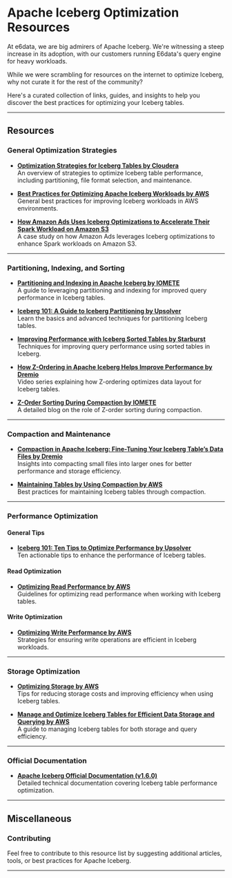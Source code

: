 # Apache Iceberg Optimization Resources

At e6data, we are big admirers of Apache Iceberg. We're witnessing a steep increase in its adoption, with our customers running E6data's query engine for heavy workloads.

While we were scrambling for resources on the internet to optimize Iceberg, why not curate it for the rest of the community?

Here's a curated collection of links, guides, and insights to help you discover the best practices for optimizing your Iceberg tables.

---

## Resources

### General Optimization Strategies

- **[Optimization Strategies for Iceberg Tables by Cloudera](https://blog.cloudera.com/optimization-strategies-for-iceberg-tables/)**  
  An overview of strategies to optimize Iceberg table performance, including partitioning, file format selection, and maintenance.

- **[Best Practices for Optimizing Apache Iceberg Workloads by AWS](https://docs.aws.amazon.com/prescriptive-guidance/latest/apache-iceberg-on-aws/best-practices-general.html)**  
  General best practices for improving Iceberg workloads in AWS environments.

- **[How Amazon Ads Uses Iceberg Optimizations to Accelerate Their Spark Workload on Amazon S3](https://aws.amazon.com/blogs/storage/how-amazon-ads-uses-iceberg-optimizations-to-accelerate-their-spark-workload-on-amazon-s3/)**  
  A case study on how Amazon Ads leverages Iceberg optimizations to enhance Spark workloads on Amazon S3.

---

### Partitioning, Indexing, and Sorting

- **[Partitioning and Indexing in Apache Iceberg by IOMETE](https://iomete.com/the-ultimate-guide-to-apache-iceberg#chapter-6-partitioning-and-indexing-in-apache-iceberg)**  
  A guide to leveraging partitioning and indexing for improved query performance in Iceberg tables.

- **[Iceberg 101: A Guide to Iceberg Partitioning by Upsolver](https://www.upsolver.com/blog/iceberg-partitioning)**  
  Learn the basics and advanced techniques for partitioning Iceberg tables.

- **[Improving Performance with Iceberg Sorted Tables by Starburst](https://www.starburst.io/blog/improving-performance-with-iceberg-sorted-tables/)**  
  Techniques for improving query performance using sorted tables in Iceberg.

- **[How Z-Ordering in Apache Iceberg Helps Improve Performance by Dremio](https://youtube.com/playlist?list=PLPDk_Pd6K17ZzRspOnOnZF9lYd4aPn0nB&si=ZhKNO_43Vy9_BUR0)**  
  Video series explaining how Z-ordering optimizes data layout for Iceberg tables.

- **[Z-Order Sorting During Compaction by IOMETE](https://iomete.com/resources/blog/z-order-sorting)**  
  A detailed blog on the role of Z-order sorting during compaction.

---

### Compaction and Maintenance

- **[Compaction in Apache Iceberg: Fine-Tuning Your Iceberg Table’s Data Files by Dremio](https://www.dremio.com/blog/compaction-in-apache-iceberg-fine-tuning-your-iceberg-tables-data-files/)**  
  Insights into compacting small files into larger ones for better performance and storage efficiency.

- **[Maintaining Tables by Using Compaction by AWS](https://docs.aws.amazon.com/prescriptive-guidance/latest/apache-iceberg-on-aws/best-practices-compaction.html)**  
  Best practices for maintaining Iceberg tables through compaction.

---

### Performance Optimization

#### General Tips

- **[Iceberg 101: Ten Tips to Optimize Performance by Upsolver](https://www.upsolver.com/blog/optimize-iceberg-performance)**  
  Ten actionable tips to enhance the performance of Iceberg tables.

#### Read Optimization

- **[Optimizing Read Performance by AWS](https://docs.aws.amazon.com/prescriptive-guidance/latest/apache-iceberg-on-aws/best-practices-read.html)**  
  Guidelines for optimizing read performance when working with Iceberg tables.

#### Write Optimization

- **[Optimizing Write Performance by AWS](https://docs.aws.amazon.com/prescriptive-guidance/latest/apache-iceberg-on-aws/best-practices-write.html)**  
  Strategies for ensuring write operations are efficient in Iceberg workloads.

---

### Storage Optimization

- **[Optimizing Storage by AWS](https://docs.aws.amazon.com/prescriptive-guidance/latest/apache-iceberg-on-aws/best-practices-storage.html)**  
  Tips for reducing storage costs and improving efficiency when using Iceberg tables.

- **[Manage and Optimize Iceberg Tables for Efficient Data Storage and Querying by AWS](https://repost.aws/knowledge-center/glue-optimize-iceberg-tables-data-storage-query)**  
  A guide to managing Iceberg tables for both storage and query efficiency.

---

### Official Documentation

- **[Apache Iceberg Official Documentation (v1.6.0)](https://iceberg.apache.org/docs/1.6.0/performance/)**  
  Detailed technical documentation covering Iceberg table performance optimization.

---

## Miscellaneous

### Contributing

Feel free to contribute to this resource list by suggesting additional articles, tools, or best practices for Apache Iceberg.

---
